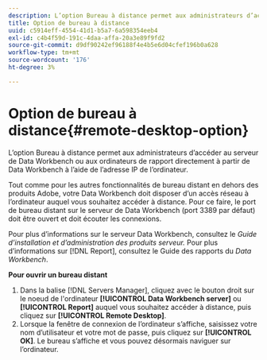 ```yaml
---
description: L’option Bureau à distance permet aux administrateurs d’accéder au serveur de Data Workbench ou aux ordinateurs de rapport directement à partir de Data Workbench à l’aide de l’adresse IP de l’ordinateur.
title: Option de bureau à distance
uuid: c5914eff-4554-41d1-b5a7-6a598354eeb4
exl-id: c4b4f59d-191c-4daa-affa-20a3e89f9fd2
source-git-commit: d9df90242ef96188f4e4b5e6d04cfef196b0a628
workflow-type: tm+mt
source-wordcount: '176'
ht-degree: 3%

---
```


# Option de bureau à distance{#remote-desktop-option}

L’option Bureau à distance permet aux administrateurs d’accéder au serveur de Data Workbench ou aux ordinateurs de rapport directement à partir de Data Workbench à l’aide de l’adresse IP de l’ordinateur.

Tout comme pour les autres fonctionnalités de bureau distant en dehors des produits Adobe, votre Data Workbench doit disposer d’un accès réseau à l’ordinateur auquel vous souhaitez accéder à distance. Pour ce faire, le port de bureau distant sur le serveur de Data Workbench (port 3389 par défaut) doit être ouvert et doit écouter les connexions.

Pour plus d’informations sur le serveur Data Workbench, consultez le *Guide d’installation et d’administration des produits serveur.* Pour plus d’informations sur  [!DNL Report], consultez le Guide des rapports du  *Data Workbench*.

**Pour ouvrir un bureau distant**

1. Dans la balise [!DNL Servers Manager], cliquez avec le bouton droit sur le noeud de l&#39;ordinateur **[!UICONTROL Data Workbench server]** ou **[!UICONTROL Report]** auquel vous souhaitez accéder à distance, puis cliquez sur **[!UICONTROL Remote Desktop]**.
1. Lorsque la fenêtre de connexion de l’ordinateur s’affiche, saisissez votre nom d’utilisateur et votre mot de passe, puis cliquez sur **[!UICONTROL OK]**. Le bureau s’affiche et vous pouvez désormais naviguer sur l’ordinateur.
